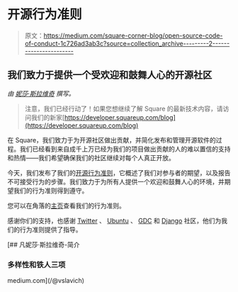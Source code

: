 # 开源行为准则

> 原文：<https://medium.com/square-corner-blog/open-source-code-of-conduct-1c726ad3ab3c?source=collection_archive---------2----------------------->

## 我们致力于提供一个受欢迎和鼓舞人心的开源社区

*由* [*妮莎·斯拉维奇*](https://medium.com/u/23ca264543c0?source=post_page-----1c726ad3ab3c--------------------------------) *撰写。*

> 注意，我们已经行动了！如果您想继续了解 Square 的最新技术内容，请访问我们的新家[https://developer.squareup.com/blog](https://developer.squareup.com/blog)

在 Square，我们致力于为开源社区做出贡献，并简化发布和管理开源软件的过程。我们已经看到来自成千上万已经为我们的项目做出贡献的人的难以置信的支持和热情——我们希望确保我们的社区继续对每个人真正开放。

今天，我们发布了我们的[开源行为准则](/square-corner-blog/open-source-code-of-conduct-e5c4dc56229e)，它概述了我们对参与者的期望，以及报告不可接受行为的步骤。我们致力于为所有人提供一个欢迎和鼓舞人心的环境，并期望我们的行为准则得到遵守。

您可以在角落的[主页](https://medium.com/square-corner-blog/)查看我们的行为准则。

感谢你们的支持，也感谢 [Twitter](https://engineering.twitter.com/opensource/code-of-conduct) 、 [Ubuntu](http://www.ubuntu.com/about/about-ubuntu/conduct) 、 [GDC](http://www.gdconf.com/codeofconduct.html) 和 [Django](https://www.djangoproject.com/conduct/reporting/) 社区，他们为我们的行为准则提供了指导。

[](/@vslavich) [## 凡妮莎·斯拉维奇-简介

### 多样性和铁人三项

medium.com](/@vslavich)